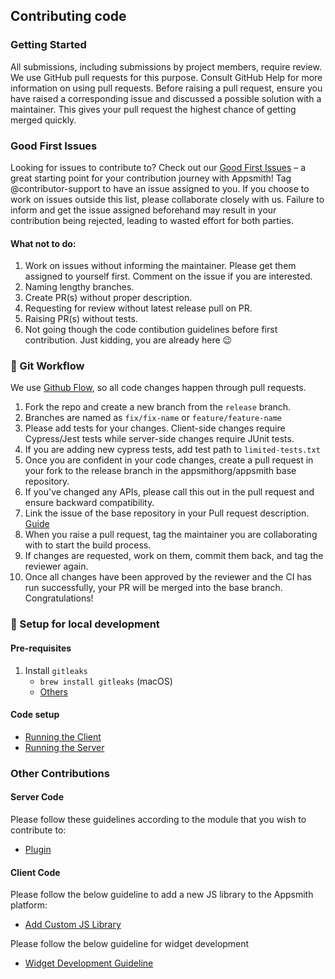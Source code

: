 ## Contributing code

### Getting Started

All submissions, including submissions by project members, require review. We use GitHub pull requests for this purpose. Consult GitHub Help for more information on using pull requests.
Before raising a pull request, ensure you have raised a corresponding issue and discussed a possible solution with a maintainer. This gives your pull request the highest chance of getting merged quickly.

### Good First Issues

Looking for issues to contribute to? Check out our [Good First Issues](https://github.com/appsmithorg/appsmith/issues?page=3&q=is%3Aopen+is%3Aissue+label%3A%22Good+First+Issue%22) – a great starting point for your contribution journey with Appsmith! Tag @contributor-support to have an issue assigned to you. If you choose to work on issues outside this list, please collaborate closely with us. Failure to inform and get the issue assigned beforehand may result in your contribution being rejected, leading to wasted effort for both parties.

#### What not to do:
1. Work on issues without informing the maintainer. Please get them assigned to yourself first. Comment on the issue if you are interested. 
2. Naming lengthy branches. 
3. Create PR(s) without proper description. 
4. Requesting for review without latest release pull on PR. 
5. Raising PR(s) without tests.  
6. Not going though the code contibution guidelines before first contribution. Just kidding, you are already here 😉

### 🍴 Git Workflow

We use [Github Flow](https://guides.github.com/introduction/flow/index.html), so all code changes happen through pull requests.

1. Fork the repo and create a new branch from the `release` branch.
2. Branches are named as `fix/fix-name` or `feature/feature-name`
3. Please add tests for your changes. Client-side changes require Cypress/Jest tests while server-side changes require JUnit tests.
4. If you are adding new cypress tests, add test path to `limited-tests.txt`
5. Once you are confident in your code changes, create a pull request in your fork to the release branch in the appsmithorg/appsmith base repository.
6. If you've changed any APIs, please call this out in the pull request and ensure backward compatibility.
7. Link the issue of the base repository in your Pull request description. [Guide](https://docs.github.com/en/free-pro-team@latest/github/managing-your-work-on-github/linking-a-pull-request-to-an-issue)
8. When you raise a pull request, tag the maintainer you are collaborating with to start the build process.
9. If changes are requested, work on them, commit them back, and tag the reviewer again. 
10. Once all changes have been approved by the reviewer and the CI has run successfully, your PR will be merged into the base branch. Congratulations! 

### 🏡 Setup for local development

#### Pre-requisites

1. Install `gitleaks`
   - `brew install gitleaks` (macOS)
   - [Others](https://github.com/gitleaks/gitleaks#getting-started)

#### Code setup

- [Running the Client](ClientSetup.md)
- [Running the Server](ServerSetup.md)


### Other Contributions
#### Server Code
Please follow these guidelines according to the module that you wish to contribute to:
- [Plugin](./ServerCodeContributionsGuidelines/PluginCodeContributionsGuidelines.md)

#### Client Code

Please follow the below guideline to add a new JS library to the Appsmith platform:
- [Add Custom JS Library](./CustomJsLibrary.md)

Please follow the below guideline for widget development
- [Widget Development Guideline](./AppsmithWidgetDevelopmentGuide.md)
